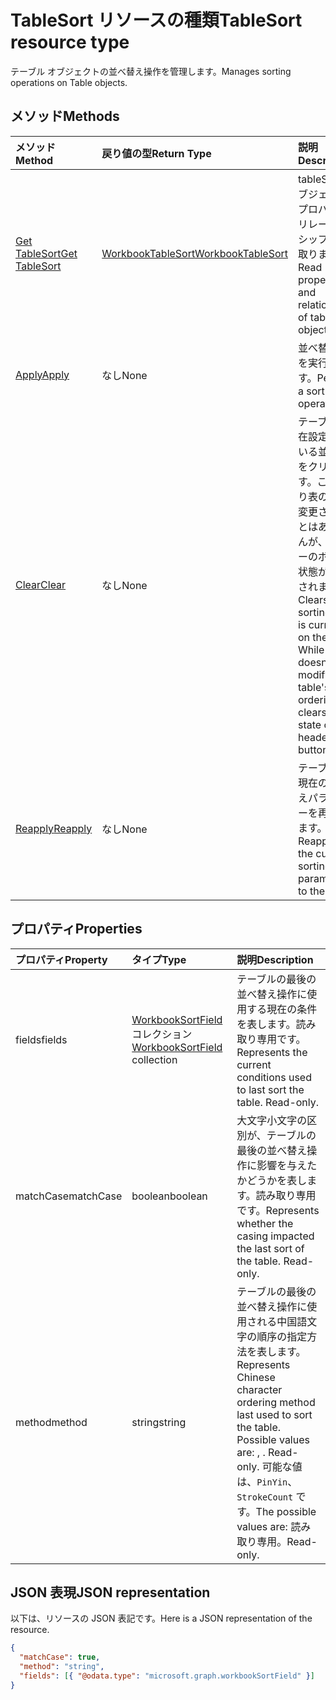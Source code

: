 # <a name="tablesort-resource-type"></a><span data-ttu-id="a6674-101">TableSort リソースの種類</span><span class="sxs-lookup"><span data-stu-id="a6674-101">TableSort resource type</span></span>

<span data-ttu-id="a6674-102">テーブル オブジェクトの並べ替え操作を管理します。</span><span class="sxs-lookup"><span data-stu-id="a6674-102">Manages sorting operations on Table objects.</span></span>


## <a name="methods"></a><span data-ttu-id="a6674-103">メソッド</span><span class="sxs-lookup"><span data-stu-id="a6674-103">Methods</span></span>

| <span data-ttu-id="a6674-104">メソッド</span><span class="sxs-lookup"><span data-stu-id="a6674-104">Method</span></span>           | <span data-ttu-id="a6674-105">戻り値の型</span><span class="sxs-lookup"><span data-stu-id="a6674-105">Return Type</span></span>    |<span data-ttu-id="a6674-106">説明</span><span class="sxs-lookup"><span data-stu-id="a6674-106">Description</span></span>|
|:---------------|:--------|:----------|
|[<span data-ttu-id="a6674-107">Get TableSort</span><span class="sxs-lookup"><span data-stu-id="a6674-107">Get TableSort</span></span>](../api/tablesort_get.md) | [<span data-ttu-id="a6674-108">WorkbookTableSort</span><span class="sxs-lookup"><span data-stu-id="a6674-108">WorkbookTableSort</span></span>](tablesort.md) |<span data-ttu-id="a6674-109">tableSort オブジェクトのプロパティとリレーションシップを読み取ります。</span><span class="sxs-lookup"><span data-stu-id="a6674-109">Read properties and relationships of tableSort object.</span></span>|
|[<span data-ttu-id="a6674-110">Apply</span><span class="sxs-lookup"><span data-stu-id="a6674-110">Apply</span></span>](../api/tablesort_apply.md)|<span data-ttu-id="a6674-111">なし</span><span class="sxs-lookup"><span data-stu-id="a6674-111">None</span></span>|<span data-ttu-id="a6674-112">並べ替え操作を実行します。</span><span class="sxs-lookup"><span data-stu-id="a6674-112">Perform a sort operation.</span></span>|
|[<span data-ttu-id="a6674-113">Clear</span><span class="sxs-lookup"><span data-stu-id="a6674-113">Clear</span></span>](../api/tablesort_clear.md)|<span data-ttu-id="a6674-114">なし</span><span class="sxs-lookup"><span data-stu-id="a6674-114">None</span></span>|<span data-ttu-id="a6674-p101">テーブルに現在設定されている並べ替えをクリアします。これにより表の順序が変更されることはありませんが、ヘッダーのボタンの状態がクリアされます。</span><span class="sxs-lookup"><span data-stu-id="a6674-p101">Clears the sorting that is currently on the table. While this doesn't modify the table's ordering, it clears the state of the header buttons.</span></span>|
|[<span data-ttu-id="a6674-117">Reapply</span><span class="sxs-lookup"><span data-stu-id="a6674-117">Reapply</span></span>](../api/tablesort_reapply.md)|<span data-ttu-id="a6674-118">なし</span><span class="sxs-lookup"><span data-stu-id="a6674-118">None</span></span>|<span data-ttu-id="a6674-119">テーブルに、現在の並べ替えパラメーターを再適用します。</span><span class="sxs-lookup"><span data-stu-id="a6674-119">Reapplies the current sorting parameters to the table.</span></span>|

## <a name="properties"></a><span data-ttu-id="a6674-120">プロパティ</span><span class="sxs-lookup"><span data-stu-id="a6674-120">Properties</span></span>
| <span data-ttu-id="a6674-121">プロパティ</span><span class="sxs-lookup"><span data-stu-id="a6674-121">Property</span></span>     | <span data-ttu-id="a6674-122">タイプ</span><span class="sxs-lookup"><span data-stu-id="a6674-122">Type</span></span>   |<span data-ttu-id="a6674-123">説明</span><span class="sxs-lookup"><span data-stu-id="a6674-123">Description</span></span>|
|:---------------|:--------|:----------|
|<span data-ttu-id="a6674-124">fields</span><span class="sxs-lookup"><span data-stu-id="a6674-124">fields</span></span>|<span data-ttu-id="a6674-125">[WorkbookSortField](sortfield.md) コレクション</span><span class="sxs-lookup"><span data-stu-id="a6674-125">[WorkbookSortField](sortfield.md) collection</span></span>|<span data-ttu-id="a6674-p102">テーブルの最後の並べ替え操作に使用する現在の条件を表します。読み取り専用です。</span><span class="sxs-lookup"><span data-stu-id="a6674-p102">Represents the current conditions used to last sort the table. Read-only.</span></span>|
|<span data-ttu-id="a6674-128">matchCase</span><span class="sxs-lookup"><span data-stu-id="a6674-128">matchCase</span></span>|<span data-ttu-id="a6674-129">boolean</span><span class="sxs-lookup"><span data-stu-id="a6674-129">boolean</span></span>|<span data-ttu-id="a6674-p103">大文字小文字の区別が、テーブルの最後の並べ替え操作に影響を与えたかどうかを表します。読み取り専用です。</span><span class="sxs-lookup"><span data-stu-id="a6674-p103">Represents whether the casing impacted the last sort of the table. Read-only.</span></span>|
|<span data-ttu-id="a6674-132">method</span><span class="sxs-lookup"><span data-stu-id="a6674-132">method</span></span>|<span data-ttu-id="a6674-133">string</span><span class="sxs-lookup"><span data-stu-id="a6674-133">string</span></span>|<span data-ttu-id="a6674-134">テーブルの最後の並べ替え操作に使用される中国語文字の順序の指定方法を表します。</span><span class="sxs-lookup"><span data-stu-id="a6674-134">Represents Chinese character ordering method last used to sort the table. Possible values are: , . Read-only.</span></span> <span data-ttu-id="a6674-135">可能な値は、`PinYin`、`StrokeCount` です。</span><span class="sxs-lookup"><span data-stu-id="a6674-135">The possible values are:</span></span> <span data-ttu-id="a6674-136">読み取り専用。</span><span class="sxs-lookup"><span data-stu-id="a6674-136">Read-only.</span></span>|

## <a name="json-representation"></a><span data-ttu-id="a6674-137">JSON 表現</span><span class="sxs-lookup"><span data-stu-id="a6674-137">JSON representation</span></span>

<span data-ttu-id="a6674-138">以下は、リソースの JSON 表記です。</span><span class="sxs-lookup"><span data-stu-id="a6674-138">Here is a JSON representation of the resource.</span></span>

<!-- {
  "blockType": "resource",
  "optionalProperties": [

  ],
  "baseType": "microsoft.graph.entity",
  "@odata.type": "microsoft.graph.workbookTableSort"
}-->

```json
{
  "matchCase": true,
  "method": "string",
  "fields": [{ "@odata.type": "microsoft.graph.workbookSortField" }]
}

```

<!-- uuid: 8fcb5dbc-d5aa-4681-8e31-b001d5168d79
2015-10-25 14:57:30 UTC -->
<!-- {
  "type": "#page.annotation",
  "description": "TableSort resource",
  "keywords": "",
  "section": "documentation",
  "tocPath": ""
}-->